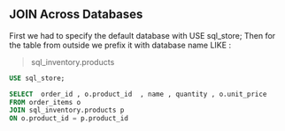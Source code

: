 ## JOIN Across Databases


First we had to specify the default database with USE sql_store; 
Then  for the table from outside  we prefix it with database name LIKE :

> sql_inventory.products


```sql
USE sql_store;

SELECT  order_id , o.product_id  , name , quantity , o.unit_price
FROM order_items o
JOIN sql_inventory.products p
ON o.product_id = p.product_id
```